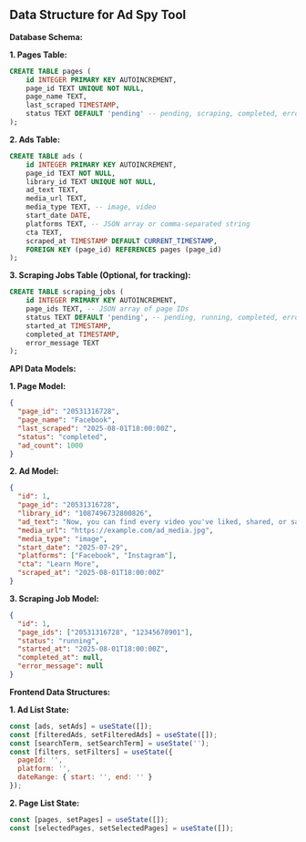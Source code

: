 ## Data Structure for Ad Spy Tool

**Database Schema:**

**1. Pages Table:**

```sql
CREATE TABLE pages (
    id INTEGER PRIMARY KEY AUTOINCREMENT,
    page_id TEXT UNIQUE NOT NULL,
    page_name TEXT,
    last_scraped TIMESTAMP,
    status TEXT DEFAULT 'pending' -- pending, scraping, completed, error
);
```

**2. Ads Table:**

```sql
CREATE TABLE ads (
    id INTEGER PRIMARY KEY AUTOINCREMENT,
    page_id TEXT NOT NULL,
    library_id TEXT UNIQUE NOT NULL,
    ad_text TEXT,
    media_url TEXT,
    media_type TEXT, -- image, video
    start_date DATE,
    platforms TEXT, -- JSON array or comma-separated string
    cta TEXT,
    scraped_at TIMESTAMP DEFAULT CURRENT_TIMESTAMP,
    FOREIGN KEY (page_id) REFERENCES pages (page_id)
);
```

**3. Scraping Jobs Table (Optional, for tracking):**

```sql
CREATE TABLE scraping_jobs (
    id INTEGER PRIMARY KEY AUTOINCREMENT,
    page_ids TEXT, -- JSON array of page IDs
    status TEXT DEFAULT 'pending', -- pending, running, completed, error
    started_at TIMESTAMP,
    completed_at TIMESTAMP,
    error_message TEXT
);
```

**API Data Models:**

**1. Page Model:**

```json
{
  "page_id": "20531316728",
  "page_name": "Facebook",
  "last_scraped": "2025-08-01T18:00:00Z",
  "status": "completed",
  "ad_count": 1000
}
```

**2. Ad Model:**

```json
{
  "id": 1,
  "page_id": "20531316728",
  "library_id": "1087496732800826",
  "ad_text": "Now, you can find every video you've liked, shared, or saved, all in your Reels Library. So you'll never lose that video you loved.",
  "media_url": "https://example.com/ad_media.jpg",
  "media_type": "image",
  "start_date": "2025-07-29",
  "platforms": ["Facebook", "Instagram"],
  "cta": "Learn More",
  "scraped_at": "2025-08-01T18:00:00Z"
}
```

**3. Scraping Job Model:**

```json
{
  "id": 1,
  "page_ids": ["20531316728", "12345678901"],
  "status": "running",
  "started_at": "2025-08-01T18:00:00Z",
  "completed_at": null,
  "error_message": null
}
```

**Frontend Data Structures:**

**1. Ad List State:**

```javascript
const [ads, setAds] = useState([]);
const [filteredAds, setFilteredAds] = useState([]);
const [searchTerm, setSearchTerm] = useState('');
const [filters, setFilters] = useState({
  pageId: '',
  platform: '',
  dateRange: { start: '', end: '' }
});
```

**2. Page List State:**

```javascript
const [pages, setPages] = useState([]);
const [selectedPages, setSelectedPages] = useState([]);
```


